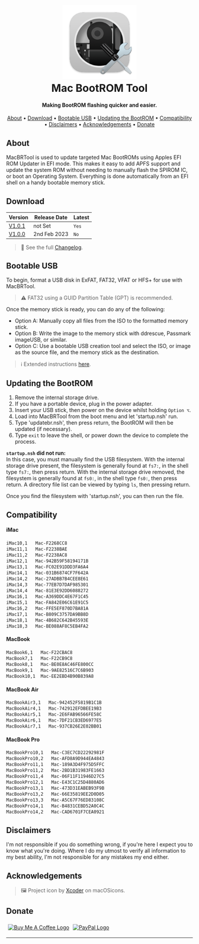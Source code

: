 <h1 align="center">
<img width="200" src="resource/img/icon256.png" alt="SMCFT Logo">
<br>
Mac BootROM Tool
</h1>

<h4 align="center">Making BootROM flashing quicker and easier.</h4>

<p align="center">
  <a href="#about">About</a> •
  <a href="#download">Download</a> •
  <a href="#bootable-usb">Bootable USB</a> •
  <a href="#updating-the-bootrom">Updating the BootROM</a> •
  <a href="#compatibility">Compatibility</a> •
  <a href="#disclaimers">Disclaimers</a> •
  <a href="#acknowledgements">Acknowledgements</a> •
  <a href="#donate">Donate</a>
</p>

## About

MacBRTool is used to update targeted Mac BootROMs using Apples EFI ROM Updater in EFI mode. This makes it easy to add APFS support and update the system ROM without needing to manually flash the SPIROM IC, or boot an Operating System. Everything is done automatically from an EFI shell on a handy bootable memory stick.

## Download

| Version| Release Date| Latest|
|--------|-------------|--------|
|[V1.0.1](https://github.com/MuertoGB/MacBRTool/releases/tag/v1.0.1)|not Set |`Yes`|
|[V1.0.0](https://github.com/MuertoGB/MacBRTool/releases/tag/v1.0.0)|2nd Feb 2023|`No` |

> 📔 See the full [Changelog](CHANGELOG.md).

## Bootable USB

To begin, format a USB disk in ExFAT, FAT32, VFAT or HFS+ for use with MacBRTool.
> ⚠ FAT32 using a GUID Partition Table (GPT) is recommended.

Once the memory stick is ready, you can do any of the following:
- Option A: Manually copy all files from the ISO to the formatted memory stick.
- Option B: Write the image to the memory stick with ddrescue, Passmark imageUSB, or similar.
- Option C: Use a bootable USB creation tool and select the ISO, or image as the source file, and the memory stick as the destination.

> ℹ Extended instructions [here](BOOTABLEUSB.md).

## Updating the BootROM

1. Remove the internal storage drive.
2. If you have a portable device, plug in the power adapter.
3. Insert your USB stick, then power on the device whilst holding `Option ⌥`.
4. Load into MacBRTool from the boot menu and let 'startup.nsh' run.
5. Type 'updatebr.nsh', then press return, the BootROM will then be updated (if necessary).
6. Type `exit` to leave the shell, or power down the device to complete the process.

**`startup.nsh` did not run:**\
In this case, you must manually find the USB filesystem. With the internal storage drive present, the filesystem is generally found at `fs7:`, in the shell type `fs7:`, then press return. With the internal storage drive removed, the filesystem is generally found at `fs0:`, in the shell type `fs0:`, then press return. A directory file list can be viewed by typing `ls`, then pressing return.

Once you find the filesystem with 'startup.nsh', you can then run the file.

## Compatibility

#### iMac

```
iMac10,1   Mac-F2268CC8
iMac11,1   Mac-F2238BAE
iMac11,2   Mac-F2238AC8
iMac12,1   Mac-942B59F58194171B
iMac13,1   Mac-FC02E91DDD3FA6A4
iMac14,1   Mac-031B6874CF7F642A
iMac14,2   Mac-27ADBB7B4CEE8E61
iMac14,3   Mac-77EB7D7DAF985301
iMac14,4   Mac-81E3E92DD6088272
iMac16,1   Mac-A369DDC4E67F1C45
iMac15,1   Mac-FA842E06C61E91C5
iMac16,2   Mac-FFE5EF870D7BA81A
iMac17,1   Mac-B809C3757DA9BB8D
iMac18,1   Mac-4B682C642B45593E
iMac18,3   Mac-BE088AF8C5EB4FA2
```

#### MacBook

```
MacBook6,1   Mac-F22CBAC8
MacBook7,1   Mac-F22CB9C8
MacBook8,1   Mac-BE0E8AC46FE800CC
MacBook9,1   Mac-9AE82516C7C6B903
MacBook10,1  Mac-EE2EBD4B90B839A8
```

#### MacBook Air

```
MacBookAir3,1   Mac-942452F5819B1C1B
MacBookAir4,1   Mac-742912EFDBEE19B3
MacBookAir5,1   Mac-2E6FAB96566FE58C
MacBookAir6,1   Mac-7DF21CB3ED6977E5
MacBookAir7,1   Mac-937CB26E2E02BB01
```

#### MacBook Pro

```
MacBookPro10,1   Mac-C3EC7CD22292981F
MacBookPro10,2   Mac-AFD8A9D944EA4843
MacBookPro11,1   Mac-189A3D4F975D5FFC
MacBookPro11,2   Mac-2BD1B31983FE1663
MacBookPro11,4   Mac-06F11F11946D27C5
MacBookPro12,1   Mac-E43C1C25D4880AD6
MacBookPro13,1   Mac-473D31EABEB93F9B
MacBookPro13,2   Mac-66E35819EE2D0D05
MacBookPro13,3   Mac-A5C67F76ED83108C
MacBookPro14,1   Mac-B4831CEBD52A0C4C
MacBookPro14,2   Mac-CAD6701F7CEA0921
```

## Disclaimers

I'm not responsible if you do something wrong, if you're here I expect you to know what you're doing. Where I do my utmost to verify all information to my best ability, I'm not responsible for any mistakes my end either.

## Acknowledgements

> 🖼 Project icon by [Xcoder](https://macosicons.com/#/u/Xcoder) on macOSicons.

## Donate

<a href="https://www.buymeacoffee.com/Muerto"><img width="160" src="https://uc80e5ba3058c2d15b2a77972a8b.previews.dropboxusercontent.com/p/thumb/AB18JbfsN4REmFgvOrzwO3ooBl2K1VkxckN-h1H0qKcNhQDfIIROLC57mhfRHlNPZXBDEK7S3gHEnx6Uc35udaYsS-Mx66J6llYd_lSwfaIAntk3eynVXJNhd5nRHFDI1ncBuDVpVbrtKeQZlP2WPhejwCDH99YAFH8xcPef9q2d37EBjVV9-cK4cGUd7KmXCfa81wP6tXXV8r7-f_5L1c6tgs9HxLgqaDlAPXG8BcM9B6NRFdxlOsLGvYh9ESFE7fMb7dTrOu7PgsBsVrrIfTOxL8akUj2QiSGMJiZNXJrYrsW7mjKu_qQ-7Z-mhlZ2ZtY-FApmMFhfQrWj17D7hiXCemMdb_SaZCbaHBucMaJZ5Y1OPY3a6XlAxUCNJXSrFoI/p.png" alt="Buy Me A Coffee Logo" vspace="5" hspace="5"></a><a href="https://www.paypal.com/donate/?hosted_button_id=Z88F3UEZB47SQ"><img width="160" src="https://www.paypalobjects.com/webstatic/mktg/Logo/pp-logo-200px.png" alt="PayPal Logo" vspace="5" hspace="5"></a>

---
